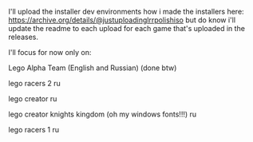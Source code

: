 I'll upload the installer dev environments how i made the installers here: https://archive.org/details/@justuploadinglrrpolishiso
but do know i'll update the readme to each upload for each game that's uploaded in the releases.

I'll focus for now only on:

Lego Alpha Team (English and Russian) (done btw)

lego racers 2 ru

lego creator ru

lego creator knights kingdom (oh my windows fonts!!!) ru

lego racers 1 ru

